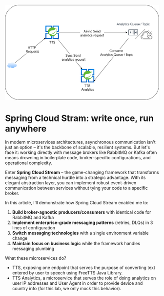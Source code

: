 ![img.png](img.png)

# **Spring Cloud Stram: write once, run anywhere**
In modern microservices architectures, asynchronous communication isn't just an option – it's the backbone of scalable, resilient systems. But let's face it: working directly with message brokers like RabbitMQ or Kafka often means drowning in boilerplate code, broker-specific configurations, and operational complexity.

Enter **Spring Cloud Stream** – the game-changing framework that transforms messaging from a technical hurdle into a strategic advantage. With its elegant abstraction layer, you can implement robust event-driven communication between services without tying your code to a specific broker.

In this article, I'll demonstrate how Spring Cloud Stream enabled me to:

1. **Build broker-agnostic producers/consumers** with identical code for RabbitMQ and Kafka
2. **Implement enterprise-grade messaging patterns** (retries, DLQs) in 3 lines of configuration
3. **Switch messaging technologies** with a single environment variable change
4. **Maintain focus on business logic** while the framework handles messaging plumbing

What these microservices do?

* TTS, exposing one endpoint that serves the purpose of converting text entered by user to speech using FreeTTS Java Library.
* TTS Analytics, a microservice that serves the role of doing analytics on user IP addresses and User Agent in order to provide device and country info (for this lab, we only mock this behavior).